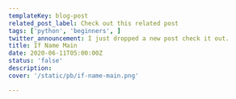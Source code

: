 ```yaml
---
templateKey: blog-post
related_post_label: Check out this related post
tags: ['python', 'beginners', ]
twitter_announcement: I just dropped a new post check it out.
title: If Name Main
date: 2020-06-11T05:00:00Z
status: 'false'
description:
cover: '/static/pb/if-name-main.png'

---
```


<!--
<p style='text-align: center'>
<a href='https://waylonwalker.com/if-name-main'>
  <img
    style='width:500px; max-width:80%; margin: auto;'
    src="https://images.waylonwalker.com/if-name-main.png"
    alt="Read more from the If Name Main article"
  />
  </a>
</p>

-->
